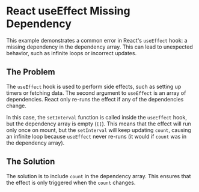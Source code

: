 # React useEffect Missing Dependency

This example demonstrates a common error in React's `useEffect` hook: a missing dependency in the dependency array. This can lead to unexpected behavior, such as infinite loops or incorrect updates.

## The Problem

The `useEffect` hook is used to perform side effects, such as setting up timers or fetching data. The second argument to `useEffect` is an array of dependencies. React only re-runs the effect if any of the dependencies change.

In this case, the `setInterval` function is called inside the `useEffect` hook, but the dependency array is empty (`[]`). This means that the effect will run only once on mount, but the `setInterval` will keep updating `count`, causing an infinite loop because `useEffect` never re-runs (it would if `count` was in the dependency array). 

## The Solution

The solution is to include `count` in the dependency array. This ensures that the effect is only triggered when the `count` changes.